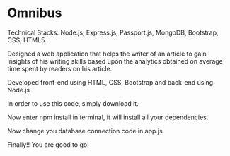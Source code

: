 # Omnibus

Technical Stacks: Node.js, Express.js, Passport.js, MongoDB, Bootstrap, CSS, HTML5.

Designed a web application that helps the writer of an article to gain insights of his writing skills based upon the analytics obtained on average time spent by readers on his article.

Developed front-end using HTML, CSS, Bootstrap and back-end using Node.js

In order to use this code, simply download it.

Now enter npm install in terminal, it will install all your dependencies.

Now change you database connection code in app.js.

Finally!! You are good to go!
